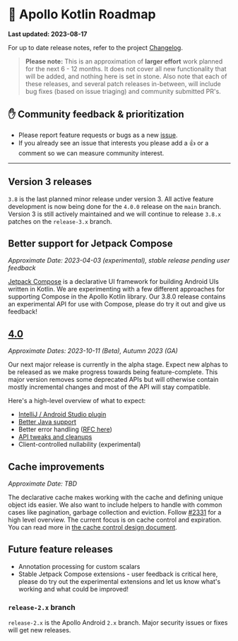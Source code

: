 # 🔮 Apollo Kotlin Roadmap

**Last updated: 2023-08-17**

For up to date release notes, refer to the project [Changelog](https://github.com/apollographql/apollo-kotlin/blob/main/CHANGELOG.md).

> **Please note:** This is an approximation of **larger effort** work planned for the next 6 - 12 months. It does not cover all new functionality that will be added, and nothing here is set in stone. Also note that each of these releases, and several patch releases in-between, will include bug fixes (based on issue triaging) and community submitted PR's.

## ✋ Community feedback & prioritization

- Please report feature requests or bugs as a new [issue](https://github.com/apollographql/apollo-kotlin/issues/new/choose).
- If you already see an issue that interests you please add a 👍 or a comment so we can measure community interest.

---

## Version 3 releases

`3.8` is the last planned minor release under version 3.  All active feature development is now being done for the `4.0.0` release on the `main` branch.  Version 3 is still actively maintained and we will continue to release `3.8.x` patches on the `release-3.x` branch.

## Better support for Jetpack Compose

_Approximate Date: 2023-04-03 (experimental), stable release pending user feedback_

[Jetpack Compose](https://developer.android.com/jetpack/compose) is a declarative UI framework for building Android UIs written in Kotlin.  We are experimenting with a few different approaches for supporting Compose in the Apollo Kotlin library.  Our 3.8.0 release contains an experimental API for use with Compose, please do try it out and give us feedback!

## [4.0](https://github.com/apollographql/apollo-kotlin/milestone/29)

_Approximate Dates: 2023-10-11 (Beta), Autumn 2023 (GA)_

Our next major release is currently in the alpha stage. Expect new alphas to be released as we make progress towards being feature-complete. This major version removes some deprecated APIs but will otherwise contain mostly incremental changes and most of the API will stay compatible. 

Here's a high-level overview of what to expect:

- [IntelliJ / Android Studio plugin](https://github.com/apollographql/apollo-kotlin/issues?q=is%3Aissue+is%3Aopen+plugin+label%3A%22%F0%9F%90%99+IJ%2FAS+plugin%22)
- [Better Java support](https://github.com/apollographql/apollo-kotlin/milestone/25)
- Better error handling ([RFC here](https://github.com/apollographql/apollo-kotlin/issues/4711))
- [API tweaks and cleanups](https://github.com/apollographql/apollo-kotlin/issues/4171)
- Client-controlled nullability (experimental)

## Cache improvements

_Approximate Date: TBD_

The declarative cache makes working with the cache and defining unique object ids easier. We also want to include helpers to handle with common cases like pagination, garbage collection and eviction. Follow [#2331](https://github.com/apollographql/apollo-kotlin/issues/2331) for a high level overview. The current focus is on cache control and expiration. You can read more in [the cache control design document](https://github.com/apollographql/apollo-kotlin/pull/4009).

## Future feature releases

- Annotation processing for custom scalars
- Stable Jetpack Compose extensions - user feedback is critical here, please do try out the experimental extensions and let us know what's working and what could be improved!

### `release-2.x` branch

`release-2.x` is the Apollo Android `2.x` branch. Major security issues or fixes will get new releases.
